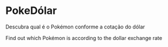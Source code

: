 # PokeDólar

Descubra qual é o Pokémon conforme a cotação do dólar

Find out which Pokémon is according to the dollar exchange rate